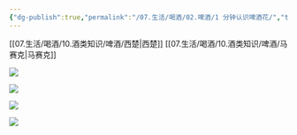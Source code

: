```yaml
---
{"dg-publish":true,"permalink":"/07.生活/喝酒/02.啤酒/1 分钟认识啤酒花/","title":"1 分钟认识啤酒花","tags":["精酿啤酒","啤酒花"]}
---
```




[[07.生活/喝酒/10.酒类知识/啤酒/西楚\|西楚]] [[07.生活/喝酒/10.酒类知识/啤酒/马赛克\|马赛克]]

![](https://chengdu-obsidian-milkkey.oss-cn-chengdu.aliyuncs.com/img/20250403150522160.webp?cd-oss-obs)

![](https://chengdu-obsidian-milkkey.oss-cn-chengdu.aliyuncs.com/img/20250403150522476.webp?cd-oss-obs)

![](https://chengdu-obsidian-milkkey.oss-cn-chengdu.aliyuncs.com/img/20250403150522742.webp?cd-oss-obs)

![](https://chengdu-obsidian-milkkey.oss-cn-chengdu.aliyuncs.com/img/20250403150523011.webp?cd-oss-obs)